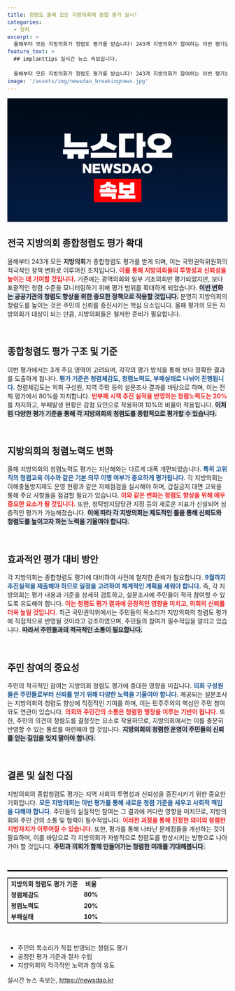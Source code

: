 ```yaml
---
title: 청렴도 올해 모든 지방의회에 종합 평가 실시!
categories:
  - 정치
excerpt: >
  올해부터 모든 지방의회가 청렴도 평가를 받습니다! 243개 지방의회가 참여하는 이번 평가는 주민의 소리와 반부패 노력을 반영하며, 청렴한 의회를 위한 대전환의 시작입니다. 당신의 의견이 지방의회 청렴도에 직접 영향을 미칩니다!
feature_text: >
  ## implanttips 실시간 뉴스 속보입니다.

  올해부터 모든 지방의회가 청렴도 평가를 받습니다! 243개 지방의회가 참여하는 이번 평가는 주민의 소리와 반부패 노력을 반영하며, 청렴한 의회를 위한 대전환의 시작입니다. 당신의 의견이 지방의회 청렴도에 직접 영향을 미칩니다!
image: '/assets/img/newsdao_breakingnews.jpg'
---
```


<p><img src="/assets/img/newsdao_breakingnews.jpg" alt="implanttips 속보" /></p>

<h2 data-ke-size="size26">전국 지방의회 종합청렴도 평가 확대</h2>

<p data-ke-size="size16">올해부터 243개 모든 <b>지방의회</b>가 종합청렴도 평가를 받게 되며, 이는 국민권익위원회의 적극적인 정책 변화로 이루어진 조치입니다. <b><span style="color: #ee2323;">이를 통해 지방의회들의 투명성과 신뢰성을 높이는 데 기여할 것입니다.</span></b> 기존에는 광역의회와 일부 기초의회만 평가되었지만, 보다 포괄적인 청렴 수준을 모니터링하기 위해 평가 범위를 확대하게 되었습니다. <b><span style="background-color: #21538527;">이번 변화는 공공기관의 청렴도 향상을 위한 중요한 정책으로 작용할 것입니다.</span></b> 분명히 지방의회의 청렴도를 높이는 것은 주민의 신뢰를 증진시키는 핵심 요소입니다. 올해 평가의 모든 지방의회가 대상이 되는 만큼, 지방의회들은 철저한 준비가 필요합니다.</p>

<p data-ke-size="size16">&nbsp;</p>

<h2 data-ke-size="size26">종합청렴도 평가 구조 및 기준</h2>

<p data-ke-size="size16">이번 평가에서는 3개 주요 영역이 고려되며, 각각의 평가 방식을 통해 보다 정확한 결과를 도출하게 됩니다. <b><span style="color: #1a5490;">평가 기준은 청렴체감도, 청렴노력도, 부패실태로 나뉘어 진행됩니다.</span></b> 청렴체감도는 의회 구성원, 지역 주민 등의 설문조사 결과를 바탕으로 하며, 이는 전체 평가에서 80%를 차지합니다. <b><span style="color: #ee2323;">반부패 시책 추진 실적을 반영하는 청렴노력도는 20%</span></b>를 차지하고, 부패발생 현황은 감점 요인으로 작용하여 10%의 비율이 적용됩니다. <b><span style="background-color: #21538527;">이처럼 다양한 평가 기준을 통해 각 지방의회의 청렴도를 종합적으로 평가할 수 있습니다.</span></b></p>

<p data-ke-size="size16">&nbsp;</p>

<h2 data-ke-size="size26">지방의회의 청렴노력도 변화</h2>

<p data-ke-size="size16">올해 지방의회의 청렴노력도 평가는 지난해와는 다르게 대폭 개편되었습니다. <b><span style="color: #1a5490;">특히 고위직의 청렴교육 이수와 같은 기본 의무 이행 여부가 중요하게 평가됩니다.</span></b> 각 지방의회는 이해충돌방지제도 운영 현황과 같은 자체점검을 실시해야 하며, 갑질금지 대면 교육을 통해 주요 사항들을 점검할 필요가 있습니다. <b><span style="color: #ee2323;">이와 같은 변화는 청렴도 향상을 위해 매우 중요한 요소가 될 것입니다.</span></b> 또한, 청탁방지담당관 지정 등의 새로운 지표가 신설되어 심층적인 평가가 가능해졌습니다. <b><span style="background-color: #21538527;">이에 따라 각 지방의회는 제도적인 틀을 통해 신뢰도와 청렴도를 높이고자 하는 노력을 기울여야 합니다.</span></b></p>

<p data-ke-size="size16">&nbsp;</p>

<h2 data-ke-size="size26">효과적인 평가 대비 방안</h2>

<p data-ke-size="size16">각 지방의회는 종합청렴도 평가에 대비하여 사전에 철저한 준비가 필요합니다. <b><span style="color: #1a5490;">9월까지 추진실적을 제출해야 하므로 일정을 고려하여 체계적인 계획을 세워야 합니다.</span></b> 즉, 각 지방의회는 평가 내용과 기준을 상세히 검토하고, 설문조사에 주민들이 적극 참여할 수 있도록 유도해야 합니다. <b><span style="color: #ee2323;">이는 청렴도 평가 결과에 긍정적인 영향을 미치고, 의회의 신뢰를 더욱 높일 것입니다.</span></b> 최근 국민권익위에서는 주민들의 목소리가 지방의회의 청렴도 평가에 직접적으로 반영될 것이라고 강조하였으며, 주민들의 참여가 필수적임을 알리고 있습니다. <b><span style="background-color: #21538527;">따라서 주민들과의 적극적인 소통이 필요합니다.</span></b></p>

<p data-ke-size="size16">&nbsp;</p>

<h2 data-ke-size="size26">주민 참여의 중요성</h2>

<p data-ke-size="size16">주민의 적극적인 참여는 지방의회 청렴도 평가에 중대한 영향을 미칩니다. <b><span style="color: #1a5490;">의회 구성원들은 주민들로부터 신뢰를 얻기 위해 다양한 노력을 기울여야 합니다.</span></b> 제공되는 설문조사는 지방의회의 청렴도 향상에 직접적인 기여를 하며, 이는 민주주의의 핵심인 주민 참여와도 연관이 있습니다. <b><span style="color: #ee2323;">의회와 주민간의 소통은 청렴한 행정을 이루는 기반이 됩니다.</span></b> 또한, 주민의 의견이 청렴도를 결정짓는 요소로 작용하므로, 지방의회에서는 이를 충분히 반영할 수 있는 통로를 마련해야 할 것입니다. <b><span style="background-color: #21538527;">지방의회의 청렴한 운영이 주민들의 신뢰를 얻는 길임을 잊지 말아야 합니다.</span></b></p>

<p data-ke-size="size16">&nbsp;</p>

<h2 data-ke-size="size26">결론 및 실천 다짐</h2>

<p data-ke-size="size16">지방의회의 종합청렴도 평가는 지역 사회의 투명성과 신뢰성을 증진시키기 위한 중요한 기회입니다. <b><span style="color: #1a5490;">모든 지방의회는 이번 평가를 통해 새로운 청렴 기준을 세우고 사회적 책임을 다해야 합니다.</span></b> 주민들의 실질적인 참여는 그 결과에 커다란 영향을 미치므로, 지방의회와 주민 간의 소통 및 협력이 필수적입니다. <b><span style="color: #ee2323;">이러한 과정을 통해 진정한 의미의 청렴한 지방자치가 이루어질 수 있습니다.</span></b> 또한, 평가를 통해 나타난 문제점들을 개선하는 것이 필요하며, 이를 바탕으로 각 지방의회가 자발적으로 청렴도를 향상시키는 방향으로 나아가야 할 것입니다. <b><span style="background-color: #21538527;">주민과 의회가 함께 만들어가는 청렴한 미래를 기대해봅니다.</span></b></p>

<p data-ke-size="size16">&nbsp;</p>

<hr style="border: 1px solid #000000;" />

<table style="width: 100%; border: 1px solid #000000;">
  <tr>
    <td style="text-align: center; height: 17px;"><b>지방의회 청렴도 평가 기준</b></td>
    <td style="text-align: center; height: 17px;"><b>비율</b></td>
  </tr>
  <tr>
    <td><b>청렴체감도</b></td>
    <td style="text-align: center; height: 17px;"><b>80%</b></td>
  </tr>
  <tr>
    <td><b>청렴노력도</b></td>
    <td style="text-align: center; height: 17px;"><b>20%</b></td>
  </tr>
  <tr>
    <td><b>부패실태</b></td>
    <td style="text-align: center; height: 17px;"><b>10%</b></td>
  </tr>
</table>

<p data-ke-size="size16">&nbsp;</p>

<ul>
  <li>주민의 목소리가 직접 반영되는 청렴도 평가</li>
  <li>공정한 평가 기준과 절차 수립</li>
  <li>지방의회의 적극적인 노력과 참여 유도</li>
</ul>

<p data-ke-size="size16"></p>
실시간 뉴스 속보는, <a href="https://newsdao.kr" rel="dofollow">https://newsdao.kr</a>


